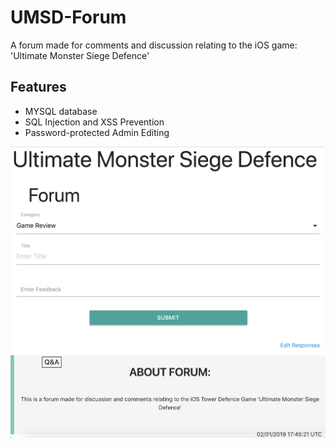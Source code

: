 # UMSD-Forum

A forum made for comments and discussion relating to the iOS game: 'Ultimate Monster Siege Defence'

## Features
* MYSQL database
* SQL Injection and XSS Prevention
* Password-protected Admin Editing

![Forum Screenshot](https://github.com/patrickbiel01/UMSD-Forum/blob/master/forum-screenshot.png)
